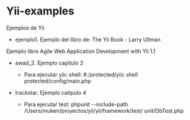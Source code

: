 Yii-examples
============

Ejemplos de Yii
- ejemplo1. Ejemplo del libro de: The Yii Book - Larry Ullman 

Ejemplo libro Agile Web Application Development with Yii 1.1 
- awad_2. Ejemplo capitulo 2
	- Para ejecutar yiic shell: #./protected/yiic shell protected/config/main.php

- trackstar. Ejemplo catipulo 4
	- Para ejecutar test: phpunit --include-path /Users/muken/proyectos/yii/yii/framework/test/  unit/DbTest.php